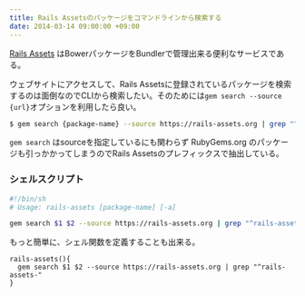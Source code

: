 ```yaml
---
title: Rails Assetsのパッケージをコマンドラインから検索する
date: 2014-03-14 09:00:00 +09:00
---
```


[Rails Assets](https://rails-assets.org/) はBowerパッケージをBundlerで管理出来る便利なサービスである。

ウェブサイトにアクセスして、Rails Assetsに登録されているパッケージを検索するのは面倒なのでCLIから検索したい。そのためには`gem search --source {url}`オプションを利用したら良い。

```bash
$ gem search {package-name} --source https://rails-assets.org | grep "^rails-assets-"
```

`gem search` はsourceを指定しているにも関わらず RubyGems.org のパッケージも引っかかってしまうのでRails Assetsのプレフィックスで抽出している。

### シェルスクリプト

```bash:rails-assets.sh
#!/bin/sh
# Usage: rails-assets [package-name] [-a]

gem search $1 $2 --source https://rails-assets.org | grep "^rails-assets-"
```

もっと簡単に、シェル関数を定義することも出来る。

```bash:~/.zshrc
rails-assets(){
  gem search $1 $2 --source https://rails-assets.org | grep "^rails-assets-"
}
```
